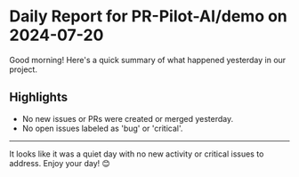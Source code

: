 # Daily Report for PR-Pilot-AI/demo on 2024-07-20

Good morning! Here's a quick summary of what happened yesterday in our project.

## Highlights
- No new issues or PRs were created or merged yesterday.
- No open issues labeled as 'bug' or 'critical'.

---

It looks like it was a quiet day with no new activity or critical issues to address. Enjoy your day! 😊